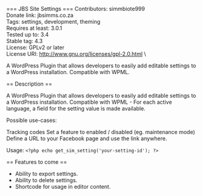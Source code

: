 === JBS Site Settings ===
Contributors: simmbiote999 \
Donate link: jbsimms.co.za \
Tags: settings, development, theming \
Requires at least: 3.0.1 \
Tested up to: 3.4 \
Stable tag: 4.3 \
License: GPLv2 or later \
License URI: http://www.gnu.org/licenses/gpl-2.0.html \

A WordPress Plugin that allows developers to easily add editable settings to a WordPress installation. Compatible with WPML.

== Description ==

A WordPress Plugin that allows developers to easily add editable settings to a WordPress installation.
Compatible with WPML - For each active language, a field for the setting value is made available.


Possible use-cases:

Tracking codes
Set a feature to enabled / disabled (eg. maintenance mode)
Define a URL to your Facebook page and use the link anywhere.

Usage:
`<?php echo get_sim_setting('your-setting-id'); ?>`

== Features to come ==

* Ability to export settings.
* Ability to delete settings.
* Shortcode for usage in editor content.

